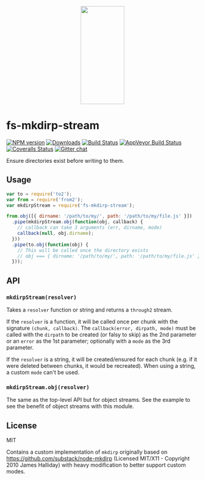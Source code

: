 <p align="center">
  <a href="http://gulpjs.com">
    <img height="257" width="114" src="https://raw.githubusercontent.com/gulpjs/artwork/master/gulp-2x.png">
  </a>
</p>

# fs-mkdirp-stream

[![NPM version][npm-image]][npm-url] [![Downloads][downloads-image]][npm-url] [![Build Status][travis-image]][travis-url] [![AppVeyor Build Status][appveyor-image]][appveyor-url] [![Coveralls Status][coveralls-image]][coveralls-url] [![Gitter chat][gitter-image]][gitter-url]

Ensure directories exist before writing to them.

## Usage

```js
var to = require('to2');
var from = require('from2');
var mkdirpStream = require('fs-mkdirp-stream');

from.obj([{ dirname: '/path/to/my/', path: '/path/to/my/file.js' }])
  .pipe(mkdirpStream.obj(function(obj, callback) {
    // callback can take 3 arguments (err, dirname, mode)
    callback(null, obj.dirname);
  }))
  .pipe(to.obj(function(obj) {
    // This will be called once the directory exists
    // obj === { dirname: '/path/to/my/', path: '/path/to/my/file.js' }
  }));
```

## API

### `mkdirpStream(resolver)`

Takes a `resolver` function or string and returns a `through2` stream.

If the `resolver` is a function, it will be called once per chunk with the signature `(chunk, callback)`. The `callback(error, dirpath, mode)` must be called with the `dirpath` to be created (or falsy to skip) as the 2nd parameter or an `error` as the 1st parameter; optionally with a `mode` as the 3rd parameter.

If the `resolver` is a string, it will be created/ensured for each chunk (e.g. if it were deleted between chunks, it would be recreated). When using a string, a custom `mode` can't be used.

### `mkdirpStream.obj(resolver)`

The same as the top-level API but for object streams. See the example to see the benefit of object streams with this module.

## License

MIT

Contains a custom implementation of `mkdirp` originally based on https://github.com/substack/node-mkdirp (Licensed MIT/X11 - Copyright 2010 James Halliday) with heavy modification to better support custom modes.

[downloads-image]: http://img.shields.io/npm/dm/fs-mkdirp-stream.svg
[npm-url]: https://npmjs.com/package/fs-mkdirp-stream
[npm-image]: http://img.shields.io/npm/v/fs-mkdirp-stream.svg

[travis-url]: https://travis-ci.org/gulpjs/fs-mkdirp-stream
[travis-image]: http://img.shields.io/travis/gulpjs/fs-mkdirp-stream.svg?label=travis-ci

[appveyor-url]: https://ci.appveyor.com/project/gulpjs/fs-mkdirp-stream
[appveyor-image]: https://img.shields.io/appveyor/ci/gulpjs/fs-mkdirp-stream.svg?label=appveyor

[coveralls-url]: https://coveralls.io/r/gulpjs/fs-mkdirp-stream
[coveralls-image]: http://img.shields.io/coveralls/gulpjs/fs-mkdirp-stream/master.svg

[gitter-url]: https://gitter.im/gulpjs/gulp
[gitter-image]: https://badges.gitter.im/gulpjs/gulp.png
